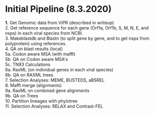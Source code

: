 # Initial Pipeline (8.3.2020)


<b>1.</b> Get Genomic data from ViPR (described in writeup) <br>
2. Get reference sequence for each gene (Orf1a, Orf1b, S, M, N, E, and nsps) in each viral species from NCBI.<br>
3. Makeblastdb and Blastn (to split gene by gene, and to get nsps from polyprotein) using references.<br>
4. QA on blast results (local) <br>
5a. Codon aware MSA (with mafft)<br>
5b. QA on Codon aware MSA's<br>
5c. TN93 Calculations<br>
6a. RaxML (on individual genes in each viral species)<br>
6b. QA on RAXML trees <br>
7. Selection Analyses: MEME, BUSTEDS, aBSREL<br>
8. Mafft merge (alignments)<br>
9a. RaxML on combined gene alignments<br>
9b. QA on Trees<br>
10. Partition lineages with phylotree<br>
11. Selection Analyses: RELAX and Contrast-FEL<br>

